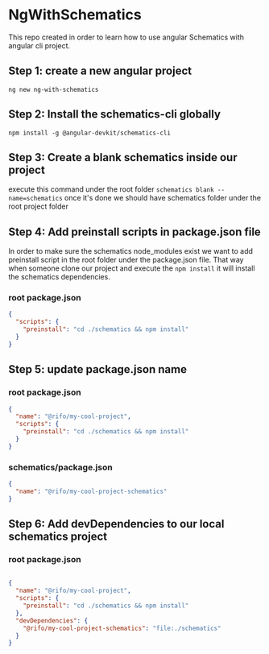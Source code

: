 # NgWithSchematics

This repo created in order to learn how to use angular Schematics with angular cli project.

## Step 1: create a new angular project

`ng new ng-with-schematics`

## Step 2: Install the schematics-cli globally

`npm install -g @angular-devkit/schematics-cli`

## Step 3: Create a blank schematics inside our project

execute this command under the root folder
`schematics blank --name=schematics`
once it's done we should have schematics folder under the root project folder

## Step 4: Add preinstall scripts in package.json file

In order to make sure the schematics node_modules exist we want to add preinstall script in the root folder under the
package.json file. That way when someone clone our project and execute the `npm install` it will install the schematics
dependencies.

### root package.json

```json
{
  "scripts": {
    "preinstall": "cd ./schematics && npm install"
  }
}
```

## Step 5: update package.json name

### root package.json

```json
{
  "name": "@rifo/my-cool-project",
  "scripts": {
    "preinstall": "cd ./schematics && npm install"
  }
}
```

### schematics/package.json

```json
{
  "name": "@rifo/my-cool-project-schematics"
}
```

## Step 6: Add devDependencies to our local schematics project

### root package.json

```json

{
  "name": "@rifo/my-cool-project",
  "scripts": {
    "preinstall": "cd ./schematics && npm install"
  },
  "devDependencies": {
    "@rifo/my-cool-project-schematics": "file:./schematics"
  }
}
```

